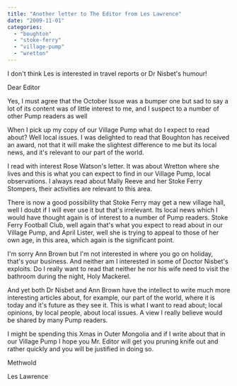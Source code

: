 ```yaml
---
title: "Another letter to The Editor from Les Lawrence"
date: "2009-11-01"
categories: 
  - "boughton"
  - "stoke-ferry"
  - "village-pump"
  - "wretton"
---
```


I don't think Les is interested in travel reports or Dr Nisbet's humour!

Dear Editor

Yes, I must agree that the October Issue was a bumper one but sad to say a lot of its content was of little interest to me, and I suspect to a number of other Pump readers as well

When I pick up my copy of our Village Pump what do I expect to read about? Well local issues. I was delighted to read that Boughton has received an award, not that it will make the slightest difference to me but its local news, and it's relevant to our part of the world.

I read with interest Rose Watson's letter. It was about Wretton where she lives and this is what you can expect to find in our Village Pump, local observations. I always read about Mally Reeve and her Stoke Ferry Stompers, their activities are relevant to this area.

There is now a good possibility that Stoke Ferry may get a new village hall, well I doubt if I will ever use it but that's irrelevant. Its local news which I would have thought again is of interest to a number of Pump readers. Stoke Ferry Football Club, well again that's what you expect to read about in our Village Pump, and April Lister, well she is trying to appeal to those of her own age, in this area, which again is the significant point.

I'm sorry Ann Brown but I'm not interested in where you go on holiday, that's your business. And neither am I interested in some of Doctor Nisbet's exploits. Do I really want to read that neither he nor his wife need to visit the bathroom during the night, Holy Mackerel.

And yet both Dr Nisbet and Ann Brown have the intellect to write much more interesting articles about, for example, our part of the world, where it is today and it's future as they see it. This is what I want to read about; local opinions, by local people, about local issues. A view I really believe would be shared by many Pump readers.

I might be spending this Xmas in Outer Mongolia and if I write about that in our Village Pump I hope you Mr. Editor will get you pruning knife out and rather quickly and you will be justified in doing so.

Methwold

Les Lawrence
